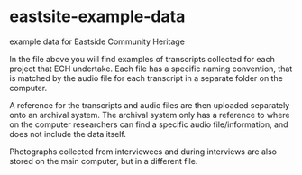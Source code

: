 # eastsite-example-data
example data for Eastside Community Heritage

In the file above you will find examples of transcripts collected for each project that ECH undertake.
Each file has a specific naming convention, that is matched by the audio file for each transcript in a separate folder on the computer.


A reference for the transcripts and audio files are then uploaded separately onto an archival system. The archival system only has a reference to where on the computer researchers can find a specific audio file/information, and does not include the data itself.

Photographs collected from interviewees and during interviews are also stored on the main computer, but in a different file.

